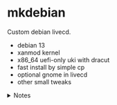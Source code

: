# mkdebian

Custom debian livecd.

- debian 13
- xanmod kernel
- x86_64 uefi-only uki with dracut
- fast install by simple cp
- optional gnome in livecd
- other small tweaks

<details>
<summary>Notes</summary>

- https://www.ventoy.net/en/doc_grub2boot.html
- https://www.ventoy.net/en/plugin_grubmenu.html
- https://packages.debian.org/bookworm/cloud-init
- https://wiki.debian.org/Cloud/SystemsComparison
- https://salsa.debian.org/cloud-team/debian-cloud-images
- https://github.com/docker-library/docs/blob/master/debian/README.md
- https://github.com/debuerreotype/docker-debian-artifacts/raw/e3f216064528d0ad005524fbafbddfd3115be946/bookworm/slim/oci/blobs/rootfs.tar.gz
- https://salsa.debian.org/cloud-team/debian-cloud-images/-/raw/master/src/debian_cloud_images/resources/image.yaml
- https://salsa.debian.org/cloud-team/debian-cloud-images/-/raw/master/config_space/sid/package_config/SYSTEM_BOOT # see also /CLOUD /GENERIC /EXTRAS
- https://salsa.debian.org/images-team/debian-cd/-/blob/master/tasks/bookworm/exclude-firmware
- https://salsa.debian.org/live-team/live-build/-/tree/master?ref_type=heads
- http://mirrors.ustc.edu.cn/debian-cdimage/weekly-live-builds/amd64/iso-hybrid/debian-live-testing-amd64-standard.iso
- https://github.com/microsoft/vscode/blob/1.94.0/src/vs/workbench/contrib/terminal/common/terminalColorRegistry.ts#L102
- https://utcc.utoronto.ca/~cks/space/blog/linux/FedoraDnfMakecacheOff
- https://bugzilla.redhat.com/show_bug.cgi?id=1187111
- https://wiki.debian.org/RepackBootableISO
- https://unix.stackexchange.com/questions/503211/how-can-an-image-file-be-created-for-a-directory
- https://unix.stackexchange.com/questions/599536/how-to-generate-small-image-of-big-ext4-partition
- https://fedoraproject.org/wiki/Changes/OptimizeSquashFS
- https://fedoraproject.org/wiki/Changes/OptimizeSquashFSOnDVDByRemovingEXT4FilesystemImageLayer
- https://unix.stackexchange.com/a/687852
- https://www.server-world.info/en/note?os=Fedora_31&p=kvm&f=7
- https://www.kraxel.org/blog/2019/09/display-devices-in-qemu/
- https://wiki.qemu.org/Documentation/Networking

- https://github.com/minimization/content-resolver-input
- https://koji.fedoraproject.org/koji/tasks?start=100&state=all&view=flat&method=createImage&order=-id
- https://blog.sigma-star.at/post/2022/07/squashfs-erofs/
- https://weldr.io/lorax/image-minimizer.html
- https://fedoraproject.org/wiki/Changes/OptimizeSquashFS
- https://pykickstart.readthedocs.io/en/latest/kickstart-docs.html#url
- https://unix.stackexchange.com/questions/103926/kickstart-copy-file-to-new-system
- https://access.redhat.com/discussions/6978850


```json
{
  "registry-mirrors": [
    "https://hub-mirror.c.163.com",
    "https://mirror.baidubce.com",
    "https://docker.nju.edu.cn",
    "https://docker.mirrors.sjtug.sjtu.edu.cn"
  ],
  "max-concurrent-downloads": 8,
  "data-root": "/tmp/docker"
}
```

```sh
dhcpcd
# qemu{-nographic},kernel{console=ttyS0}
dbus-send --system --print-reply --dest=org.freedesktop.UDisks2 /org/freedesktop/UDisks2/Manager org.freedesktop.UDisks2.Manager.GetBlockDevices
--method org.freedesktop.UDisks2.Filesystem.Mount
# ibus-libpinyin

blockdev --rereadpt /dev/sdX # instead of partprobe
efibootmgr --create --disk /dev/sda --part 1 --label kk --loader /linux.efi --unicode 'root=UUID=xxx amd_pstate=passive mitigations=off selinux=0'

# todo: 如何在 systemd 之后自启动
ssh-keygen -A
printf "Port 4422\nPermitRootLogin yes\nPasswordAuthentication yes\n" > /etc/ssh/sshd_config.d/44easy.conf
systemctl restart ssh
ip a

curl -L http://mirrors.ustc.edu.cn/debian-cdimage/weekly-live-builds/amd64/iso-hybrid/debian-live-testing-amd64-standard.iso.packages | grep firmware


efibootmgr --create --disk /dev/sda --part 1 --label kk --loader /linux.efi --unicode 'root=UUID=657491eb-ced0-4f03-8e0f-04a0997d4781 ro rootflags=subvol=root initrd=\initramfs.img amd_pstate=passive mitigations=off selinux=0'

printf "import sqlite3\nf=lambda p:sqlite3.connect(p).execute('vacuum;')\nf('/usr/lib/sysimage/rpm/rpmdb.sqlite')\nf('/var/lib/dnf/history.sqlite')" | python3 # tidy database
rm -rf /usr/share/locale/* # remove useless locale files
rm -rf /var/lib/selinux/targeted/active/modules/* /var/cache/swcatalog/cache/* # temp files
rm -rf /usr/share/ibus/dicts/emoji-* /usr/lib64/libpinyin/data/bigram.db # emoji and bigram in ibus
sed -i /etc/selinux/config -e 's|SELINUX=enforcing|SELINUX=disabled|' # it sucks, cause systemd-xxx failed even after removing a normal package like qemu
mkdir -p /etc/systemd/logind.conf.d
printf "[Login]\nHandleLidSwitch=ignore\nHandleLidSwitchExternalPower=ignore\nHandleLidSwitchDocked=ignore\n" >/etc/systemd/logind.conf.d/90-ignore-lid.conf
mkdir -p /etc/systemd/journald.conf.d
printf "[Journal]\nSystemMaxUse=128M\nCompress=1M\n" >/etc/systemd/journald.conf.d/90-less-log.conf
EOF
# https://extensions.gnome.org/extension/3843/just-perfection/ | https://extensions.gnome.org/extension-data/just-perfection-desktopjust-perfection.v27.shell-extension.zip
# run as non-root user please
# gnome-extensions install ./just-[TAB]
# gnome-extensions prefs just-[TAB]

rm -rf /etc/docker/daemon.json ; vi /etc/docker/daemon.json
/usr/bin/qemu-system-x86_64 -name guest=fedora,debug-threads=on -S -object {"qom-type":"secret","id":"masterKey0","format":"raw","file":"/var/lib/libvirt/qemu/domain-4-fedora/master-key.aes"} -machine pc-q35-7.2,usb=off,vmport=off,dump-guest-core=off,memory-backend=pc.ram -accel kvm -cpu host,migratable=on -m 3048 -object {"qom-type":"memory-backend-ram","id":"pc.ram","size":3196059648} -overcommit mem-lock=off -smp 4,sockets=4,cores=1,threads=1 -uuid c03f3be3-afbc-4431-a7b1-007ba2df8f9f -no-user-config -nodefaults -chardev socket,id=charmonitor,fd=30,server=on,wait=off -mon chardev=charmonitor,id=monitor,mode=control -rtc base=utc,driftfix=slew -global kvm-pit.lost_tick_policy=delay -no-hpet -no-shutdown -global ICH9-LPC.disable_s3=1 -global ICH9-LPC.disable_s4=1 -boot strict=on -device {"driver":"pcie-root-port","port":16,"chassis":1,"id":"pci.1","bus":"pcie.0","multifunction":true,"addr":"0x2"} -device {"driver":"pcie-root-port","port":17,"chassis":2,"id":"pci.2","bus":"pcie.0","addr":"0x2.0x1"} -device {"driver":"pcie-root-port","port":18,"chassis":3,"id":"pci.3","bus":"pcie.0","addr":"0x2.0x2"} -device {"driver":"pcie-root-port","port":19,"chassis":4,"id":"pci.4","bus":"pcie.0","addr":"0x2.0x3"} -device {"driver":"pcie-root-port","port":20,"chassis":5,"id":"pci.5","bus":"pcie.0","addr":"0x2.0x4"} -device {"driver":"pcie-root-port","port":21,"chassis":6,"id":"pci.6","bus":"pcie.0","addr":"0x2.0x5"} -device {"driver":"pcie-root-port","port":22,"chassis":7,"id":"pci.7","bus":"pcie.0","addr":"0x2.0x6"} -device {"driver":"pcie-root-port","port":23,"chassis":8,"id":"pci.8","bus":"pcie.0","addr":"0x2.0x7"} -device {"driver":"pcie-root-port","port":24,"chassis":9,"id":"pci.9","bus":"pcie.0","multifunction":true,"addr":"0x3"} -device {"driver":"pcie-root-port","port":25,"chassis":10,"id":"pci.10","bus":"pcie.0","addr":"0x3.0x1"} -device {"driver":"pcie-root-port","port":26,"chassis":11,"id":"pci.11","bus":"pcie.0","addr":"0x3.0x2"} -device {"driver":"pcie-root-port","port":27,"chassis":12,"id":"pci.12","bus":"pcie.0","addr":"0x3.0x3"} -device {"driver":"pcie-root-port","port":28,"chassis":13,"id":"pci.13","bus":"pcie.0","addr":"0x3.0x4"} -device {"driver":"pcie-root-port","port":29,"chassis":14,"id":"pci.14","bus":"pcie.0","addr":"0x3.0x5"} -device {"driver":"qemu-xhci","p2":15,"p3":15,"id":"usb","bus":"pci.2","addr":"0x0"} -device {"driver":"virtio-serial-pci","id":"virtio-serial0","bus":"pci.3","addr":"0x0"} -blockdev {"driver":"file","filename":"/tmp/mkfedora/fedora.qcow2","node-name":"libvirt-2-storage","auto-read-only":true,"discard":"unmap"} -blockdev {"node-name":"libvirt-2-format","read-only":false,"driver":"qcow2","file":"libvirt-2-storage","backing":null} -device {"driver":"virtio-blk-pci","bus":"pci.4","addr":"0x0","drive":"libvirt-2-format","id":"virtio-disk0","bootindex":2} -blockdev {"driver":"file","filename":"/tmp/mkfedora/out.iso","node-name":"libvirt-1-storage","auto-read-only":true,"discard":"unmap"} -blockdev {"node-name":"libvirt-1-format","read-only":true,"driver":"raw","file":"libvirt-1-storage"} -device {"driver":"ide-cd","bus":"ide.0","drive":"libvirt-1-format","id":"sata0-0-0","bootindex":1} -netdev {"type":"tap","fd":"31","vhost":true,"vhostfd":"33","id":"hostnet0"} -device {"driver":"virtio-net-pci","netdev":"hostnet0","id":"net0","mac":"52:54:00:8b:ae:85","bus":"pci.1","addr":"0x0"} -chardev pty,id=charserial0 -device {"driver":"isa-serial","chardev":"charserial0","id":"serial0","index":0} -chardev socket,id=charchannel0,fd=29,server=on,wait=off -device {"driver":"virtserialport","bus":"virtio-serial0.0","nr":1,"chardev":"charchannel0","id":"channel0","name":"org.qemu.guest_agent.0"} -chardev spicevmc,id=charchannel1,name=vdagent -device {"driver":"virtserialport","bus":"virtio-serial0.0","nr":2,"chardev":"charchannel1","id":"channel1","name":"com.redhat.spice.0"} -device {"driver":"usb-tablet","id":"input0","bus":"usb.0","port":"1"} -audiodev {"id":"audio1","driver":"spice"} -spice port=5900,addr=127.0.0.1,disable-ticketing=on,image-compression=off,seamless-migration=on -device {"driver":"virtio-vga","id":"video0","max_outputs":1,"bus":"pcie.0","addr":"0x1"} -device {"driver":"ich9-intel-hda","id":"sound0","bus":"pcie.0","addr":"0x1b"} -device {"driver":"hda-duplex","id":"sound0-codec0","bus":"sound0.0","cad":0,"audiodev":"audio1"} -chardev spicevmc,id=charredir0,name=usbredir -device {"driver":"usb-redir","chardev":"charredir0","id":"redir0","bus":"usb.0","port":"2"} -chardev spicevmc,id=charredir1,name=usbredir -device {"driver":"usb-redir","chardev":"charredir1","id":"redir1","bus":"usb.0","port":"3"} -device {"driver":"virtio-balloon-pci","id":"balloon0","bus":"pci.5","addr":"0x0"} -object {"qom-type":"rng-random","id":"objrng0","filename":"/dev/urandom"} -device {"driver":"virtio-rng-pci","rng":"objrng0","id":"rng0","bus":"pci.6","addr":"0x0"} -sandbox on,obsolete=deny,elevateprivileges=deny,spawn=deny,resourcecontrol=deny -msg timestamp=on
qemu-system-x86_64 -no-user-config -nodefaults -machine q35,accel=kvm,vmport=off -cpu host -smp 4 -m 3G -display gtk,gl=on -device virtio-vga-gl -device qemu-xhci -device usb-tablet -cdrom /tmp/mkfedora/out.iso
# -drive if=pflash,format=raw,readonly=on,file=/usr/share/edk2/ovmf/OVMF_CODE.fd
sudo qemu-system-x86_64 -no-user-config -nodefaults -machine q35,accel=kvm,vmport=off -cpu host \
  -smp 4 -m 3G \
  -drive file=$winpe_iso,media=cdrom -drive file=$install_iso,media=cdrom -drive file=a.qcow2,media=disk \
  -display gtk,gl=on -device virtio-vga-gl -device qemu-xhci -device usb-tablet
sudo systemctl list-unit-files
```

</details>
